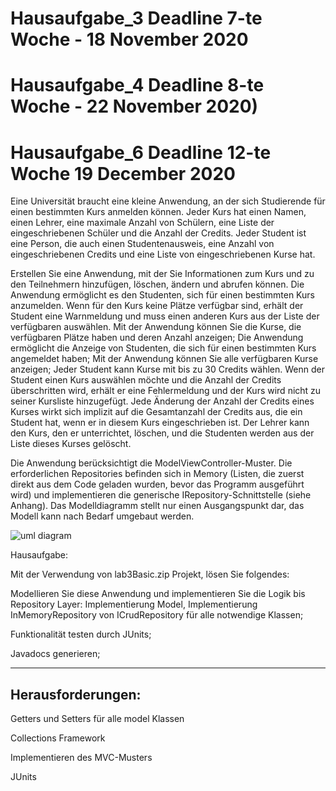 # Hausaufgabe_3  Deadline 7-te Woche - 18 November 2020
# Hausaufgabe_4  Deadline 8-te Woche - 22 November 2020)
# Hausaufgabe_6  Deadline 12-te Woche 19 December 2020 

Eine Universität braucht eine kleine Anwendung, an der sich Studierende für einen bestimmten Kurs anmelden können. Jeder Kurs hat einen Namen, einen Lehrer, eine maximale Anzahl von Schülern, eine Liste der eingeschriebenen Schüler und die Anzahl der Credits. Jeder Student ist eine Person, die auch einen Studentenausweis, eine Anzahl von eingeschriebenen Credits und eine Liste von eingeschriebenen Kurse hat. 
 
Erstellen Sie eine Anwendung, mit der Sie Informationen zum Kurs und zu den Teilnehmern hinzufügen, löschen, ändern und abrufen können.
Die Anwendung ermöglicht es den Studenten, sich für einen bestimmten Kurs anzumelden. Wenn für den Kurs keine Plätze verfügbar sind, erhält der Student eine Warnmeldung und muss einen anderen Kurs aus der Liste der verfügbaren auswählen.
Mit der Anwendung können Sie die Kurse, die verfügbaren Plätze haben und deren Anzahl anzeigen;
Die Anwendung ermöglicht die Anzeige von Studenten, die sich für einen bestimmten Kurs angemeldet haben;
Mit der Anwendung können Sie alle verfügbaren Kurse anzeigen;
Jeder Student kann Kurse mit bis zu 30 Credits wählen. Wenn der Student einen Kurs auswählen möchte und die Anzahl der Credits überschritten wird, erhält er eine Fehlermeldung und der Kurs wird nicht zu seiner Kursliste hinzugefügt.
Jede Änderung der Anzahl der Credits eines Kurses wirkt sich implizit auf die Gesamtanzahl der Credits aus, die ein Student hat, wenn er in diesem Kurs eingeschrieben ist.
Der Lehrer kann den Kurs, den er unterrichtet, löschen, und die Studenten werden aus der Liste dieses Kurses gelöscht.
 
Die Anwendung berücksichtigt die ModelViewController-Muster. Die erforderlichen Repositories befinden sich in Memory (Listen, die zuerst direkt aus dem Code geladen wurden, bevor das Programm ausgeführt wird) und implementieren die generische IRepository-Schnittstelle (siehe Anhang).
Das Modelldiagramm stellt nur einen Ausgangspunkt dar, das Modell kann nach Bedarf umgebaut werden. 

![uml diagram](https://github.com/MapUBB2020/Hausaufgabe_3/blob/main/UML_Diagram.png?raw=true)

Hausaufgabe:

Mit der Verwendung von lab3Basic.zip Projekt, lösen Sie folgendes:

Modellieren Sie diese Anwendung und implementieren Sie die Logik bis Repository Layer: Implementierung Model, Implementierung InMemoryRepository von ICrudRepository für alle notwendige Klassen;

Funktionalität testen durch JUnits;

Javadocs generieren;


----------------------------------------------------------------------------------------------------------------
Herausforderungen:
----------------------------------------------------------------------------------------------------------------

Getters und Setters für alle model Klassen

Collections Framework

Implementieren des MVC-Musters

JUnits
